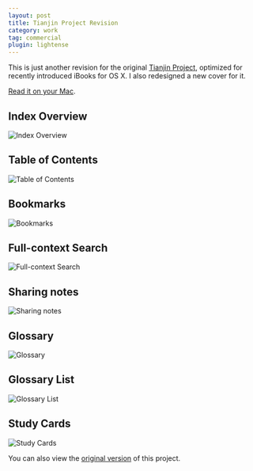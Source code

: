 ```yaml
---
layout: post
title: Tianjin Project Revision
category: work
tag: commercial
plugin: lightense
---
```


This is just another revision for the original <a href="{% post_url /work/commercial/2012-06-11-tianjin-project %}">Tianjin Project</a>, optimized for recently introduced iBooks for OS X. I also redesigned a new cover for it.

<p class="download">
  <a href="https://itunes.apple.com/us/book/tianjin/id1050471618?mt=13">Read it on your Mac</a>.
</p>

<h2>Index Overview</h2>
<p class="screenshot-mac"><img src="{{ site.file }}/tianjin-revision-el-capitan-01.jpg" alt="Index Overview"></p>

<h2>Table of Contents</h2>
<p class="screenshot-mac"><img src="{{ site.file }}/tianjin-revision-el-capitan-02.jpg" alt="Table of Contents"></p>

<h2>Bookmarks</h2>
<p class="screenshot-mac"><img src="{{ site.file }}/tianjin-revision-el-capitan-03.jpg" alt="Bookmarks"></p>

<h2>Full-context Search</h2>
<p class="screenshot-mac"><img src="{{ site.file }}/tianjin-revision-el-capitan-04.jpg" alt="Full-context Search"></p>

<h2>Sharing notes</h2>
<p class="screenshot-mac"><img src="{{ site.file }}/tianjin-revision-el-capitan-05.jpg" alt="Sharing notes"></p>

<h2>Glossary</h2>
<p class="screenshot-mac"><img src="{{ site.file }}/tianjin-revision-el-capitan-06.jpg" alt="Glossary"></p>

<h2>Glossary List</h2>
<p class="screenshot-mac"><img src="{{ site.file }}/tianjin-revision-el-capitan-07.jpg" alt="Glossary List"></p>

<h2>Study Cards</h2>
<p class="screenshot-mac"><img src="{{ site.file }}/tianjin-revision-el-capitan-08.jpg" alt="Study Cards"></p>

<p class="note">You can also view the <a href="{% post_url /work/commercial/2012-06-11-tianjin-project %}">original version</a> of this project.</p>
